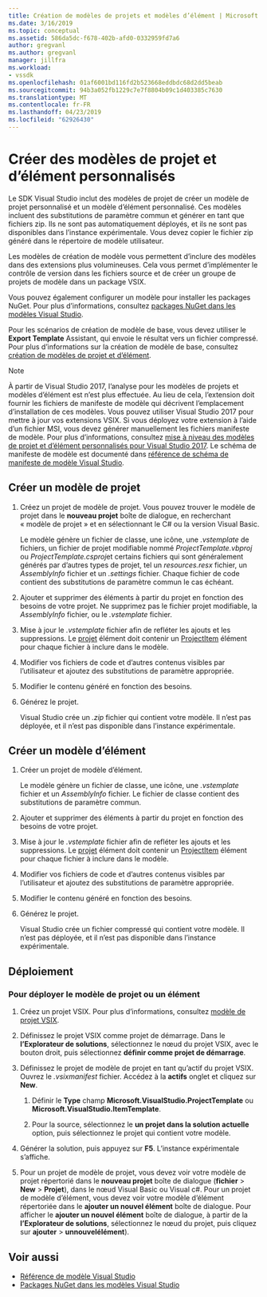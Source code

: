 ```yaml
---
title: Création de modèles de projets et modèles d’élément | Microsoft Docs
ms.date: 3/16/2019
ms.topic: conceptual
ms.assetid: 586da5dc-f678-402b-afd0-0332959fd7a6
author: gregvanl
ms.author: gregvanl
manager: jillfra
ms.workload:
- vssdk
ms.openlocfilehash: 01af6001bd116fd2b523668eddbdc68d2dd5beab
ms.sourcegitcommit: 94b3a052fb1229c7e7f8804b09c1d403385c7630
ms.translationtype: MT
ms.contentlocale: fr-FR
ms.lasthandoff: 04/23/2019
ms.locfileid: "62926430"
---
```

# <a name="create-custom-project-and-item-templates"></a>Créer des modèles de projet et d’élément personnalisés

Le SDK Visual Studio inclut des modèles de projet de créer un modèle de projet personnalisé et un modèle d’élément personnalisé. Ces modèles incluent des substitutions de paramètre commun et générer en tant que fichiers zip. Ils ne sont pas automatiquement déployés, et ils ne sont pas disponibles dans l’instance expérimentale. Vous devez copier le fichier zip généré dans le répertoire de modèle utilisateur.

Les modèles de création de modèle vous permettent d’inclure des modèles dans des extensions plus volumineuses. Cela vous permet d’implémenter le contrôle de version dans les fichiers source et de créer un groupe de projets de modèle dans un package VSIX.

Vous pouvez également configurer un modèle pour installer les packages NuGet. Pour plus d’informations, consultez [packages NuGet dans les modèles Visual Studio](/nuget/visual-studio-extensibility/visual-studio-templates).

Pour les scénarios de création de modèle de base, vous devez utiliser le **Export Template** Assistant, qui envoie le résultat vers un fichier compressé. Pour plus d’informations sur la création de modèle de base, consultez [création de modèles de projet et d’élément](../ide/creating-project-and-item-templates.md).

> [!NOTE]
> À partir de Visual Studio 2017, l’analyse pour les modèles de projets et modèles d’élément est n’est plus effectuée. Au lieu de cela, l’extension doit fournir les fichiers de manifeste de modèle qui décrivent l’emplacement d’installation de ces modèles. Vous pouvez utiliser Visual Studio 2017 pour mettre à jour vos extensions VSIX. Si vous déployez votre extension à l’aide d’un fichier MSI, vous devez générer manuellement les fichiers manifeste de modèle. Pour plus d’informations, consultez [mise à niveau des modèles de projet et d’élément personnalisés pour Visual Studio 2017](../extensibility/upgrading-custom-project-and-item-templates-for-visual-studio-2017.md). Le schéma de manifeste de modèle est documenté dans [référence de schéma de manifeste de modèle Visual Studio](../extensibility/visual-studio-template-manifest-schema-reference.md).

## <a name="create-a-project-template"></a>Créer un modèle de projet

1. Créez un projet de modèle de projet. Vous pouvez trouver le modèle de projet dans le **nouveau projet** boîte de dialogue, en recherchant « modèle de projet » et en sélectionnant le C# ou la version Visual Basic.

     Le modèle génère un fichier de classe, une icône, une *.vstemplate* de fichiers, un fichier de projet modifiable nommé *ProjectTemplate.vbproj* ou *ProjectTemplate.csproj*et certains fichiers qui sont généralement générés par d’autres types de projet, tel un *resources.resx* fichier, un *AssemblyInfo* fichier et un *.settings* fichier. Chaque fichier de code contient des substitutions de paramètre commun le cas échéant.

2. Ajouter et supprimer des éléments à partir du projet en fonction des besoins de votre projet. Ne supprimez pas le fichier projet modifiable, la *AssemblyInfo* fichier, ou le *.vstemplate* fichier.

3. Mise à jour le *.vstemplate* fichier afin de refléter les ajouts et les suppressions. Le [projet](../extensibility/project-element-visual-studio-templates.md) élément doit contenir un [ProjectItem](../extensibility/projectitem-element-visual-studio-item-templates.md) élément pour chaque fichier à inclure dans le modèle.

4. Modifier vos fichiers de code et d’autres contenus visibles par l’utilisateur et ajoutez des substitutions de paramètre appropriée.

5. Modifier le contenu généré en fonction des besoins.

6. Générez le projet.

     Visual Studio crée un *.zip* fichier qui contient votre modèle. Il n’est pas déployée, et il n’est pas disponible dans l’instance expérimentale.

## <a name="create-an-item-template"></a>Créer un modèle d’élément

1. Créer un projet de modèle d’élément.

     Le modèle génère un fichier de classe, une icône, une *.vstemplate* fichier et un *AssemblyInfo* fichier. Le fichier de classe contient des substitutions de paramètre commun.

2. Ajouter et supprimer des éléments à partir du projet en fonction des besoins de votre projet.

3. Mise à jour le *.vstemplate* fichier afin de refléter les ajouts et les suppressions. Le [projet](../extensibility/project-element-visual-studio-templates.md) élément doit contenir un [ProjectItem](../extensibility/projectitem-element-visual-studio-item-templates.md) élément pour chaque fichier à inclure dans le modèle.

4. Modifier vos fichiers de code et d’autres contenus visibles par l’utilisateur et ajoutez des substitutions de paramètre appropriée.

5. Modifier le contenu généré en fonction des besoins.

6. Générez le projet.

     Visual Studio crée un fichier compressé qui contient votre modèle. Il n’est pas déployée, et il n’est pas disponible dans l’instance expérimentale.

## <a name="deployment"></a>Déploiement

### <a name="to-deploy-the-project-or-item-template"></a>Pour déployer le modèle de projet ou un élément

1. Créez un projet VSIX. Pour plus d’informations, consultez [modèle de projet VSIX](../extensibility/vsix-project-template.md).

2. Définissez le projet VSIX comme projet de démarrage. Dans le **l’Explorateur de solutions**, sélectionnez le nœud du projet VSIX, avec le bouton droit, puis sélectionnez **définir comme projet de démarrage**.

3. Définissez le projet de modèle de projet en tant qu’actif du projet VSIX. Ouvrez le *.vsixmanifest* fichier. Accédez à la **actifs** onglet et cliquez sur **New**.

    1. Définir le **Type** champ **Microsoft.VisualStudio.ProjectTemplate** ou **Microsoft.VisualStudio.ItemTemplate**.

    2. Pour la source, sélectionnez le **un projet dans la solution actuelle** option, puis sélectionnez le projet qui contient votre modèle.

4. Générer la solution, puis appuyez sur **F5**. L’instance expérimentale s’affiche.

5. Pour un projet de modèle de projet, vous devez voir votre modèle de projet répertorié dans le **nouveau projet** boîte de dialogue (**fichier** > **New**  >  **Projet**), dans le nœud Visual Basic ou Visual c#. Pour un projet de modèle d’élément, vous devez voir votre modèle d’élément répertoriée dans le **ajouter un nouvel élément** boîte de dialogue. Pour afficher le **ajouter un nouvel élément** boîte de dialogue, à partir de la **l’Explorateur de solutions**, sélectionnez le nœud du projet, puis cliquez sur **ajouter** > **unnouvelélément**).

## <a name="see-also"></a>Voir aussi

- [Référence de modèle Visual Studio](../ide/creating-project-and-item-templates.md)
- [Packages NuGet dans les modèles Visual Studio](/nuget/visual-studio-extensibility/visual-studio-templates)
